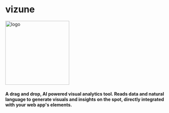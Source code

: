 # vizune
<img width="200" height="200" alt="logo" src="https://github.com/user-attachments/assets/257e6593-920e-46b5-9d84-cf1032b59d36" />

#### A drag and drop, AI powered visual analytics tool. Reads data and natural language to generate visuals and insights on the spot, directly integrated with your web app's elements.
